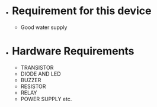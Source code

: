 * # Requirement for this device
   * Good water supply  
* # Hardware Requirements
   * TRANSISTOR
   * DIODE AND LED
   * BUZZER
   * RESISTOR
   * RELAY
   * POWER SUPPLY etc.

